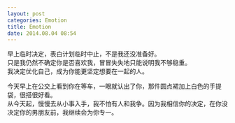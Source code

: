 ```yaml
---
layout: post
categories: Emotion
title: Emotion
date: 2014.08.04 08:54
---
```


早上临时决定，表白计划临时中止，不是我还没准备好。<br>
只是我仍然不确定你是否喜欢我，冒冒失失地只能说明我不够稳重。<br>
我决定优化自己，成为你能更坚定想要在一起的人。

今天早上在公交上看到你在等车，一眼就认出了你，那件圆点裙加上白色的手提袋，很搭很好看。<br>
从今天起，慢慢去从小事入手，我不怕有人和我争。因为我相信你的决定，在你没决定你的男朋友前，我继续会为你专一。